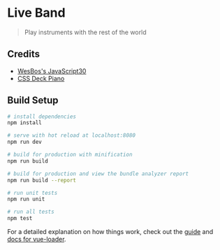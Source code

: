 # Live Band

> Play instruments with the rest of the world

## Credits

- [WesBos's JavaScript30](https://javascript30.com)
- [CSS Deck Piano](http://cssdeck.com/labs/pure-css3-piano)

## Build Setup

``` bash
# install dependencies
npm install

# serve with hot reload at localhost:8080
npm run dev

# build for production with minification
npm run build

# build for production and view the bundle analyzer report
npm run build --report

# run unit tests
npm run unit

# run all tests
npm test
```

For a detailed explanation on how things work, check out the [guide](http://vuejs-templates.github.io/webpack/) and [docs for vue-loader](http://vuejs.github.io/vue-loader).
